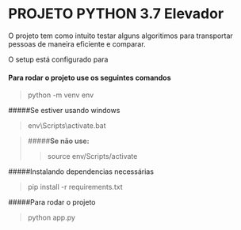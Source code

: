 
# PROJETO PYTHON 3.7 Elevador
O projeto tem como intuito testar alguns algoritimos para transportar pessoas de maneira eficiente e comparar.

O setup está configurado para 

#### Para rodar o projeto use os seguintes comandos

> python -m venv env

#####Se estiver usando windows
> env\Scripts\activate.bat

>#####**Se não use:**
>> source env/Scripts/activate

#####Instalando dependencias necessárias

> pip install -r requirements.txt

#####Para rodar o projeto

>python app.py




